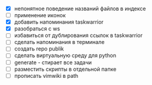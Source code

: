 - [x] непонятное поведение названий файлов в индексе
- [ ] применение иконок
- [x] добавить напоминания taskwarrior
- [x] разобраться с ws
- [ ] избавиться от дублирования ссылок в taskwarrior
- [ ] сделать напоминания в терминале 
- [ ] создать repo publik
- [ ] сделать виртуальную среду для python
- [ ] generate - стирает все задачи
- [ ] разместить скрипты в отдельной папке
- [ ] прописать vimwiki в path
